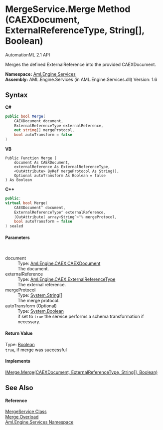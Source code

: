 # MergeService.Merge Method (CAEXDocument, ExternalReferenceType, String[], Boolean)
AutomationML 2.1 API 

Merges the defined ExternalReference into the provided CAEXDocument.

**Namespace:**&nbsp;<a href="N_Aml_Engine_Services">Aml.Engine.Services</a><br />**Assembly:**&nbsp;AML.Engine.Services (in AML.Engine.Services.dll) Version: 1.6

## Syntax

**C#**<br />
``` C#
public bool Merge(
	CAEXDocument document,
	ExternalReferenceType externalReference,
	out string[] mergeProtocol,
	bool autoTransform = false
)
```

**VB**<br />
``` VB
Public Function Merge ( 
	document As CAEXDocument,
	externalReference As ExternalReferenceType,
	<OutAttribute> ByRef mergeProtocol As String(),
	Optional autoTransform As Boolean = false
) As Boolean
```

**C++**<br />
``` C++
public:
virtual bool Merge(
	CAEXDocument^ document, 
	ExternalReferenceType^ externalReference, 
	[OutAttribute] array<String^>^% mergeProtocol, 
	bool autoTransform = false
) sealed
```


#### Parameters
&nbsp;<dl><dt>document</dt><dd>Type: <a href="T_Aml_Engine_CAEX_CAEXDocument">Aml.Engine.CAEX.CAEXDocument</a><br />The document.</dd><dt>externalReference</dt><dd>Type: <a href="T_Aml_Engine_CAEX_ExternalReferenceType">Aml.Engine.CAEX.ExternalReferenceType</a><br />The external reference.</dd><dt>mergeProtocol</dt><dd>Type: <a href="https://docs.microsoft.com/dotnet/api/system.string" target="_parent" rel="noopener noreferrer">System.String</a>[]<br />The merge protocol.</dd><dt>autoTransform (Optional)</dt><dd>Type: <a href="https://docs.microsoft.com/dotnet/api/system.boolean" target="_parent" rel="noopener noreferrer">System.Boolean</a><br />if set to `true` the service performs a schema transformation if necessary.</dd></dl>

#### Return Value
Type: <a href="https://docs.microsoft.com/dotnet/api/system.boolean" target="_parent" rel="noopener noreferrer">Boolean</a><br />`true`, if merge was successful

#### Implements
<a href="M_Aml_Engine_Services_Interfaces_IMerge_Merge_1">IMerge.Merge(CAEXDocument, ExternalReferenceType, String[], Boolean)</a><br />

## See Also


#### Reference
<a href="T_Aml_Engine_Services_MergeService">MergeService Class</a><br /><a href="Overload_Aml_Engine_Services_MergeService_Merge">Merge Overload</a><br /><a href="N_Aml_Engine_Services">Aml.Engine.Services Namespace</a><br />